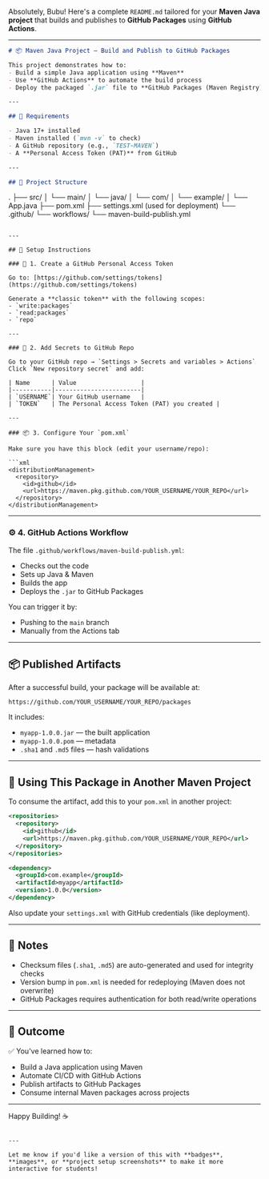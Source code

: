Absolutely, Bubu! Here's a complete `README.md` tailored for your **Maven Java project** that builds and publishes to **GitHub Packages** using **GitHub Actions**.

---

```markdown
# 📦 Maven Java Project — Build and Publish to GitHub Packages

This project demonstrates how to:
- Build a simple Java application using **Maven**
- Use **GitHub Actions** to automate the build process
- Deploy the packaged `.jar` file to **GitHub Packages (Maven Registry)**

---

## 🧰 Requirements

- Java 17+ installed
- Maven installed (`mvn -v` to check)
- A GitHub repository (e.g., `TEST-MAVEN`)
- A **Personal Access Token (PAT)** from GitHub

---

## 📁 Project Structure

```

.
├── src/
│   └── main/
│       └── java/
│           └── com/
│               └── example/
│                   └── App.java
├── pom.xml
├── settings.xml (used for deployment)
└── .github/
└── workflows/
└── maven-build-publish.yml

````

---

## 🚀 Setup Instructions

### 🔐 1. Create a GitHub Personal Access Token

Go to: [https://github.com/settings/tokens](https://github.com/settings/tokens)

Generate a **classic token** with the following scopes:
- `write:packages`
- `read:packages`
- `repo`

---

### 🔑 2. Add Secrets to GitHub Repo

Go to your GitHub repo → `Settings > Secrets and variables > Actions`  
Click `New repository secret` and add:

| Name      | Value                  |
|-----------|------------------------|
| `USERNAME`| Your GitHub username   |
| `TOKEN`   | The Personal Access Token (PAT) you created |

---

### 📦 3. Configure Your `pom.xml`

Make sure you have this block (edit your username/repo):

```xml
<distributionManagement>
  <repository>
    <id>github</id>
    <url>https://maven.pkg.github.com/YOUR_USERNAME/YOUR_REPO</url>
  </repository>
</distributionManagement>
````

---

### ⚙️ 4. GitHub Actions Workflow

The file `.github/workflows/maven-build-publish.yml`:

* Checks out the code
* Sets up Java & Maven
* Builds the app
* Deploys the `.jar` to GitHub Packages

You can trigger it by:

* Pushing to the `main` branch
* Manually from the Actions tab

---

## 📦 Published Artifacts

After a successful build, your package will be available at:

```
https://github.com/YOUR_USERNAME/YOUR_REPO/packages
```

It includes:

* `myapp-1.0.0.jar` — the built application
* `myapp-1.0.0.pom` — metadata
* `.sha1` and `.md5` files — hash validations

---

## 🧪 Using This Package in Another Maven Project

To consume the artifact, add this to your `pom.xml` in another project:

```xml
<repositories>
  <repository>
    <id>github</id>
    <url>https://maven.pkg.github.com/YOUR_USERNAME/YOUR_REPO</url>
  </repository>
</repositories>

<dependency>
  <groupId>com.example</groupId>
  <artifactId>myapp</artifactId>
  <version>1.0.0</version>
</dependency>
```

Also update your `settings.xml` with GitHub credentials (like deployment).

---

## 🧠 Notes

* Checksum files (`.sha1`, `.md5`) are auto-generated and used for integrity checks
* Version bump in `pom.xml` is needed for redeploying (Maven does not overwrite)
* GitHub Packages requires authentication for both read/write operations

---

## 🏁 Outcome

✅ You've learned how to:

* Build a Java application using Maven
* Automate CI/CD with GitHub Actions
* Publish artifacts to GitHub Packages
* Consume internal Maven packages across projects

---

Happy Building! ☕

```

---

Let me know if you'd like a version of this with **badges**, **images**, or **project setup screenshots** to make it more interactive for students!
```
